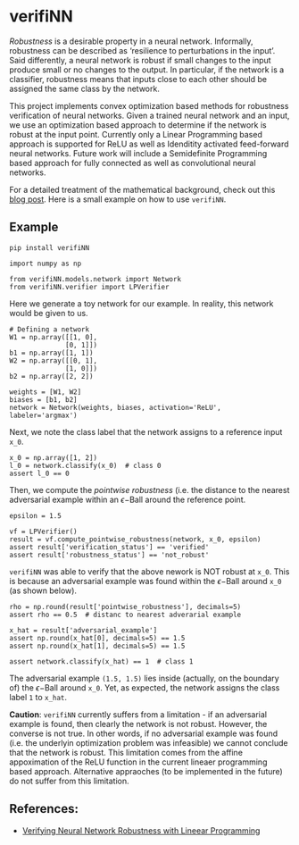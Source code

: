 # verifiNN

*Robustness* is a desirable property in a neural network. Informally, robustness can be described as ‘resilience to perturbations in the input’. Said differently, a neural network is robust if small changes to the input produce small or no changes to the output. In particular, if the network is a classifier, robustness means that inputs close to each other should be assigned the same class by the network.

This project implements convex optimization based methods for robustness verification of neural networks. Given a trained neural network and an input, we use an optimization based approach to determine if the network is robust at the input point. Currently only a Linear Programming based approach is supported for ReLU as well as Idenditity activated feed-forward neural networks. Future work will include a Semidefinite Programming based approach for fully connected as well as convolutional neural networks.

For a detailed treatment of the mathematical background, check out this [blog post](https://ayusbhar2.github.io/verifying-neural-nertwork-robustness-using-linear-programming/). Here is a small example on how to use `verifiNN`.

## Example

```{python}
pip install verifiNN
```

```{python}
import numpy as np

from verifiNN.models.network import Network
from verifiNN.verifier import LPVerifier
```

Here we generate a toy network for our example. In reality, this network would be given to us.

```{python}
# Defining a network
W1 = np.array([[1, 0],
              [0, 1]])
b1 = np.array([1, 1])
W2 = np.array([[0, 1],
              [1, 0]])
b2 = np.array([2, 2])

weights = [W1, W2]
biases = [b1, b2]
network = Network(weights, biases, activation='ReLU', labeler='argmax')
```

Next, we note the class label that the network assigns to a reference input `x_0`.

```{python}
x_0 = np.array([1, 2])
l_0 = network.classify(x_0)  # class 0
assert l_0 == 0
```

Then, we compute the *pointwise robustness* (i.e. the distance to the nearest adversarial example within an $\epsilon-$Ball around the reference point.

```{python}
epsilon = 1.5

vf = LPVerifier()
result = vf.compute_pointwise_robustness(network, x_0, epsilon)
assert result['verification_status'] == 'verified'
assert result['robustness_status'] == 'not_robust'
```

`verifiNN` was able to verify that the above nework is NOT robust at `x_0`. This is because an adversarial example was found within the $\epsilon-$Ball around `x_0` (as shown below).

```
rho = np.round(result['pointwise_robustness'], decimals=5)
assert rho == 0.5  # distanc to nearest adverarial example

x_hat = result['adversarial_example']
assert np.round(x_hat[0], decimals=5) == 1.5
assert np.round(x_hat[1], decimals=5) == 1.5

assert network.classify(x_hat) == 1  # class 1
```

The adversarial example `(1.5, 1.5)` lies inside (actually, on the boundary of) the $\epsilon-$Ball around `x_0`. Yet, as expected, the network assigns the class label `1` to `x_hat`.

**Caution**: `verifiNN` currently suffers from a limitation - if an adversarial example is found, then clearly the network is not robust. However, the converse is not true. In other words, if no adversarial example was found (i.e. the underlyin optimization problem was infeasible) we cannot conclude that the network is robust. This limitation comes from the affine appoximation of the ReLU function in the current lineaer programming based approach. Alternative appraoches (to be implemented in the future) do not suffer from this limitation.


## References:
- [Verifying Neural Network Robustness with Lineear Programming](https://ayusbhar2.github.io/verifying-neural-nertwork-robustness-using-linear-programming/)